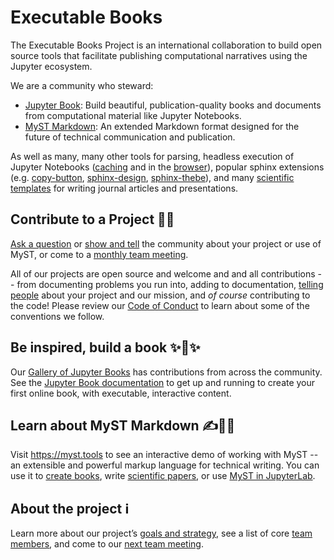 # Executable Books

The Executable Books Project is an international collaboration to build open source tools that facilitate publishing computational narratives using the Jupyter ecosystem.

We are a community who steward:

- [Jupyter Book](https://jupyterbook.org): Build beautiful, publication-quality books and documents from computational material like Jupyter Notebooks.
- [MyST Markdown](https://myst.tools): An extended Markdown format designed for the future of technical communication and publication.

As well as many, many other tools for parsing, headless execution of Jupyter Notebooks ([caching](https://github.com/executablebooks/jupyter-cache) and in the [browser](https://github.com/executablebooks/thebe)), popular sphinx extensions (e.g. [copy-button](https://github.com/executablebooks/sphinx-copybutton), [sphinx-design](https://github.com/executablebooks/sphinx-design), [sphinx-thebe](https://github.com/executablebooks/sphinx-thebe)), and many [scientific templates](https://github.com/myst-templates) for writing journal articles and presentations.

## Contribute to a Project 👩‍💻

[Ask a question](https://github.com/orgs/executablebooks/discussions) or [show and tell](https://github.com/orgs/executablebooks/discussions/categories/show-and-tell) the community about your project or use of MyST, or come to a [monthly team meeting](https://executablebooks.org/en/latest/meetings/index.html).

All of our projects are open source and welcome and and all contributions -- from documenting problems you run into, adding to documentation, [telling people](https://twitter.com/executablebooks) about your project and our mission, and _of course_ contributing to the code! Please review our [Code of Conduct](../CODE_OF_CONDUCT.md) to learn about some of the conventions we follow.

## Be inspired, build a book ✨📖✨

Our [Gallery of Jupyter Books](https://executablebooks.org/en/latest/gallery.html) has contributions from across the community. See the [Jupyter Book documentation](https://jupyterbook.org/en/stable/intro.html) to get up and running to create your first online book, with executable, interactive content.

## Learn about MyST Markdown ✍️👩‍🔬

Visit <https://myst.tools> to see an interactive demo of working with MyST -- an extensible and powerful markup language for technical writing. You can use it to [create books](https://jupyterbook.org/), write [scientific papers](https://js.myst.tools/guide/creating-pdf-documents), or use [MyST in JupyterLab](https://github.com/executablebooks/jupyterlab-myst).

## About the project ℹ️

Learn more about our project’s [goals and strategy](https://executablebooks.org/en/latest/about.html), see a list of core [team members](https://executablebooks.org/en/latest/team.html), and come to our [next team meeting](https://executablebooks.org/en/latest/meetings/index.html).
